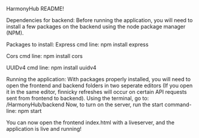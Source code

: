 HarmonyHub README!

Dependencies for backend:
Before running the application, you will need to install a few packages on the backend using the node package manager (NPM). 

Packages to install:
Express
cmd line: npm install express

Cors
cmd line: npm install cors

UUIDv4
cmd line: npm install uuidv4

Running the application:
With packages properly installed, you will need to open the frontend and backend folders in two seperate editors (If you open it in the same editor, finnicky refreshes will occur on certain API requests sent from frontend to backend).
Using the terminal, go to: /HarmonyHub/backend
Now, to turn on the server, run the start command-line: npm start

You can now open the frontend index.html with a liveserver, and the application is live and running! 